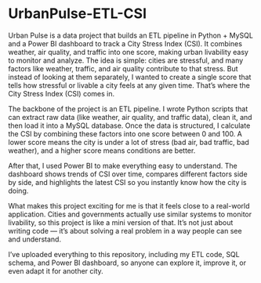 # UrbanPulse-ETL-CSI
Urban Pulse is a data project that builds an ETL pipeline in Python + MySQL and a Power BI dashboard to track a City Stress Index (CSI). It combines weather, air quality, and traffic into one score, making urban livability easy to monitor and analyze.
The idea is simple: cities are stressful, and many factors like weather, traffic, and air quality contribute to that stress. But instead of looking at them separately, I wanted to create a single score that tells how stressful or livable a city feels at any given time. That’s where the City Stress Index (CSI) comes in.

The backbone of the project is an ETL pipeline. I wrote Python scripts that can extract raw data (like weather, air quality, and traffic data), clean it, and then load it into a MySQL database. Once the data is structured, I calculate the CSI by combining these factors into one score between 0 and 100. A lower score means the city is under a lot of stress (bad air, bad traffic, bad weather), and a higher score means conditions are better.

After that, I used Power BI to make everything easy to understand. The dashboard shows trends of CSI over time, compares different factors side by side, and highlights the latest CSI so you instantly know how the city is doing.

What makes this project exciting for me is that it feels close to a real-world application. Cities and governments actually use similar systems to monitor livability, so this project is like a mini version of that. It’s not just about writing code — it’s about solving a real problem in a way people can see and understand.

I’ve uploaded everything to this repository, including my ETL code, SQL schema, and Power BI dashboard, so anyone can explore it, improve it, or even adapt it for another city.
